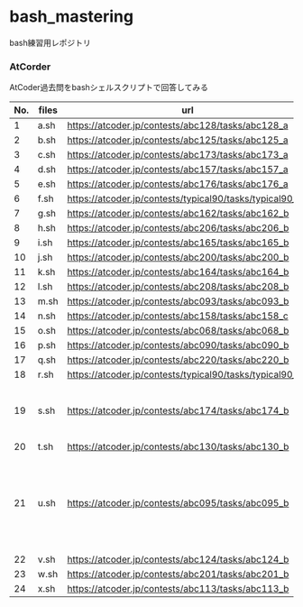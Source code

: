 # bash_mastering

bash練習用レポジトリ

### AtCorder
AtCoder過去問をbashシェルスクリプトで回答してみる

| No. | files  | url                                                      | etc               |
| --- | -------| -------------------------------------------------------- |-------------------|
|  1  | a.sh   | https://atcoder.jp/contests/abc128/tasks/abc128_a        |                   |
|  2  | b.sh   | https://atcoder.jp/contests/abc125/tasks/abc125_a        |                   |
|  3  | c.sh   | https://atcoder.jp/contests/abc173/tasks/abc173_a        |                   |
|  4  | d.sh   | https://atcoder.jp/contests/abc157/tasks/abc157_a        |                   |
|  5  | e.sh   | https://atcoder.jp/contests/abc176/tasks/abc176_a        |                   |
|  6  | f.sh   | https://atcoder.jp/contests/typical90/tasks/typical90_ag |                   |
|  7  | g.sh   | https://atcoder.jp/contests/abc162/tasks/abc162_b        |                   |
|  8  | h.sh   | https://atcoder.jp/contests/abc206/tasks/abc206_b        |                   |
|  9  | i.sh   | https://atcoder.jp/contests/abc165/tasks/abc165_b        |                   |
| 10  | j.sh   | https://atcoder.jp/contests/abc200/tasks/abc200_b        |                   |
| 11  | k.sh   | https://atcoder.jp/contests/abc164/tasks/abc164_b        |                   |
| 12  | l.sh   | https://atcoder.jp/contests/abc208/tasks/abc208_b        |                   |
| 13  | m.sh   | https://atcoder.jp/contests/abc093/tasks/abc093_b        |                   |
| 14  | n.sh   | https://atcoder.jp/contests/abc158/tasks/abc158_c        |                   |
| 15  | o.sh   | https://atcoder.jp/contests/abc068/tasks/abc068_b        |                   |
| 16  | p.sh   | https://atcoder.jp/contests/abc090/tasks/abc090_b        |                   |
| 17  | q.sh   | https://atcoder.jp/contests/abc220/tasks/abc220_b        |                   |
| 18  | r.sh   | https://atcoder.jp/contests/typical90/tasks/typical90_bo |                   |
| 19  | s.sh   | https://atcoder.jp/contests/abc174/tasks/abc174_b        | 多重配列          |
| 20  | t.sh   | https://atcoder.jp/contests/abc130/tasks/abc130_b        |                   |
| 21  | u.sh   | https://atcoder.jp/contests/abc095/tasks/abc095_b        | 配列の和, 最小値  |
| 22  | v.sh   | https://atcoder.jp/contests/abc124/tasks/abc124_b        |                   |
| 23  | w.sh   | https://atcoder.jp/contests/abc201/tasks/abc201_b        |                   |
| 24  | x.sh   | https://atcoder.jp/contests/abc113/tasks/abc113_b        |                   |
